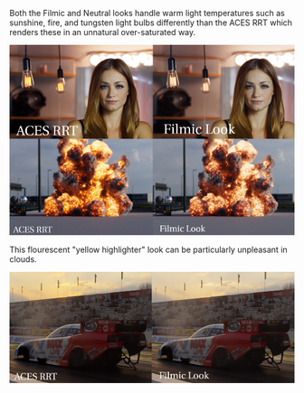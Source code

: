 Both the Filmic and Neutral looks handle warm light temperatures such as sunshine, fire, and tungsten light bulbs differently than the ACES RRT which renders these in an unnatural over-saturated way. 
   
   ![light](docs/img/yellow.jpg)
   
This flourescent "yellow highlighter" look can be particularly unpleasant in clouds.
   
   ![clouds](docs/img/clouds.png)
